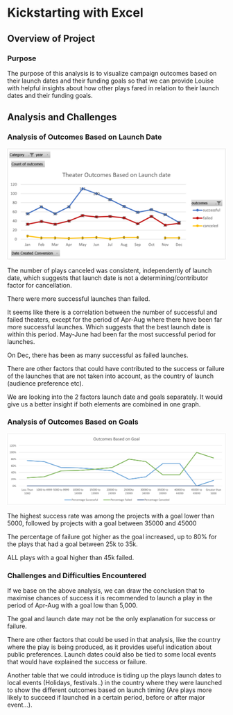 # Kickstarting with Excel

## Overview of Project

### Purpose
The purpose of this analysis is to visualize campaign outcomes based on their launch dates and their funding goals so that we can provide Louise with helpful insights about how other plays fared in relation to their launch dates and their funding goals.


## Analysis and Challenges

### Analysis of Outcomes Based on Launch Date 


![](Theater_Outcomes_vs_Launch.png)

The number of plays canceled was consistent, independently of launch date, which suggests that launch date is not a determining/contributor factor for cancellation.

There were more successful launches than failed.

It seems like there is a correlation between the number of successful and failed theaters, except for the period of Apr-Aug where there have been far more successful launches. Which suggests that the best launch date is within this period. May-June had been far the most successful period for launches.

On Dec, there has been as many successful as failed launches.

There are other factors that could have contributed to the success or failure of the launches that are not taken into account, as the country of launch (audience preference etc).

We are looking into the 2 factors launch date and goals separately. It would give us a better insight if both elements are combined in one graph.


### Analysis of Outcomes Based on Goals

![](Outcomes_vs_Goals.png)

The highest success rate was among the projects with a goal lower than 5000, followed by projects with a goal between 35000 and 45000

The percentage of failure got higher as the goal increased, up to 80% for the plays that had a goal between 25k to 35k.

ALL plays with a goal higher than 45k failed.


### Challenges and Difficulties Encountered

If we base on the above analysis, we can draw the conclusion that to maximise chances of success it is recommended to launch a play in the period of Apr-Aug with a goal low than 5,000. 

The goal and launch date may not be the only explanation for success or failure.

There are other factors that could be used in that analysis, like the country where the play is being produced, as it provides useful indication about public preferences. Launch dates could also be tied to some local events that would have explained the success or failure.

Another table that we could introduce is tiding up the plays launch dates to local events (Holidays, festivals..) in the country where they were launched to show the different outcomes based on launch timing (Are plays more likely to succeed if launched in a certain period, before or after major event...).
